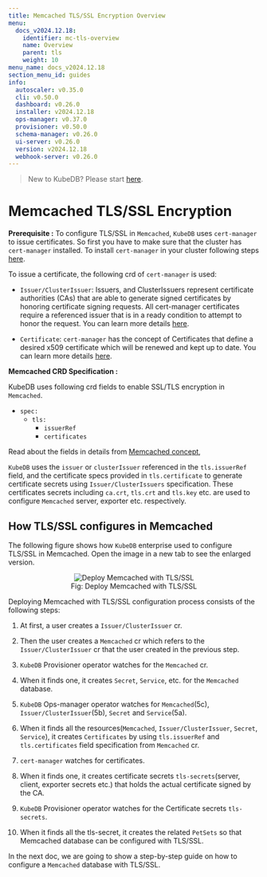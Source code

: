 ```yaml
---
title: Memcached TLS/SSL Encryption Overview
menu:
  docs_v2024.12.18:
    identifier: mc-tls-overview
    name: Overview
    parent: tls
    weight: 10
menu_name: docs_v2024.12.18
section_menu_id: guides
info:
  autoscaler: v0.35.0
  cli: v0.50.0
  dashboard: v0.26.0
  installer: v2024.12.18
  ops-manager: v0.37.0
  provisioner: v0.50.0
  schema-manager: v0.26.0
  ui-server: v0.26.0
  version: v2024.12.18
  webhook-server: v0.26.0
---
```


> New to KubeDB? Please start [here](/docs/v2024.12.18/README).

# Memcached TLS/SSL Encryption

**Prerequisite :** To configure TLS/SSL in `Memcached`, `KubeDB` uses `cert-manager` to issue certificates. So first you have to make sure that the cluster has `cert-manager` installed. To install `cert-manager` in your cluster following steps [here](https://cert-manager.io/docs/installation/kubernetes/).

To issue a certificate, the following crd of `cert-manager` is used:

- `Issuer/ClusterIssuer`: Issuers, and ClusterIssuers represent certificate authorities (CAs) that are able to generate signed certificates by honoring certificate signing requests. All cert-manager certificates require a referenced issuer that is in a ready condition to attempt to honor the request. You can learn more details [here](https://cert-manager.io/docs/concepts/issuer/).

- `Certificate`: `cert-manager` has the concept of Certificates that define a desired x509 certificate which will be renewed and kept up to date. You can learn more details [here](https://cert-manager.io/docs/concepts/certificate/).

**Memcached CRD Specification :**

KubeDB uses following crd fields to enable SSL/TLS encryption in `Memcached`.

- `spec:`
  - `tls:`
    - `issuerRef`
    - `certificates`

Read about the fields in details from [Memcached concept](/docs/v2024.12.18/guides/memcached/concepts/memcached),

`KubeDB` uses the `issuer` or `clusterIssuer` referenced in the `tls.issuerRef` field, and the certificate specs provided in `tls.certificate` to generate certificate secrets using `Issuer/ClusterIssuers` specification. These certificates secrets including `ca.crt`, `tls.crt` and `tls.key` etc. are used to configure `Memcached` server, exporter etc. respectively.

## How TLS/SSL configures in Memcached

The following figure shows how `KubeDB` enterprise used to configure TLS/SSL in Memcached. Open the image in a new tab to see the enlarged version.

<figure align="center">
<img alt="Deploy Memcached with TLS/SSL" src="/docs/v2024.12.18/images/memcached/memcached-tls.png">
<figcaption align="center">Fig: Deploy Memcached with TLS/SSL</figcaption>
</figure>

Deploying Memcached with TLS/SSL configuration process consists of the following steps:

1. At first, a user creates a `Issuer/ClusterIssuer` cr.

2. Then the user creates a `Memcached` cr which refers to the `Issuer/ClusterIssuer` cr that the user created in the previous step.

3. `KubeDB` Provisioner  operator watches for the `Memcached` cr.

4. When it finds one, it creates `Secret`, `Service`, etc. for the `Memcached` database.

5. `KubeDB` Ops-manager operator watches for `Memcached`(5c), `Issuer/ClusterIssuer`(5b), `Secret` and `Service`(5a).

6. When it finds all the resources(`Memcached`, `Issuer/ClusterIssuer`, `Secret`, `Service`), it creates `Certificates` by using `tls.issuerRef` and `tls.certificates` field specification from `Memcached` cr.

7. `cert-manager` watches for certificates.

8. When it finds one, it creates certificate secrets `tls-secrets`(server, client, exporter secrets etc.) that holds the actual certificate signed by the CA.

9. `KubeDB` Provisioner  operator watches for the Certificate secrets `tls-secrets`.

10. When it finds all the tls-secret, it creates the related `PetSets` so that Memcached database can be configured with TLS/SSL.

In the next doc, we are going to show a step-by-step guide on how to configure a `Memcached` database with TLS/SSL.
